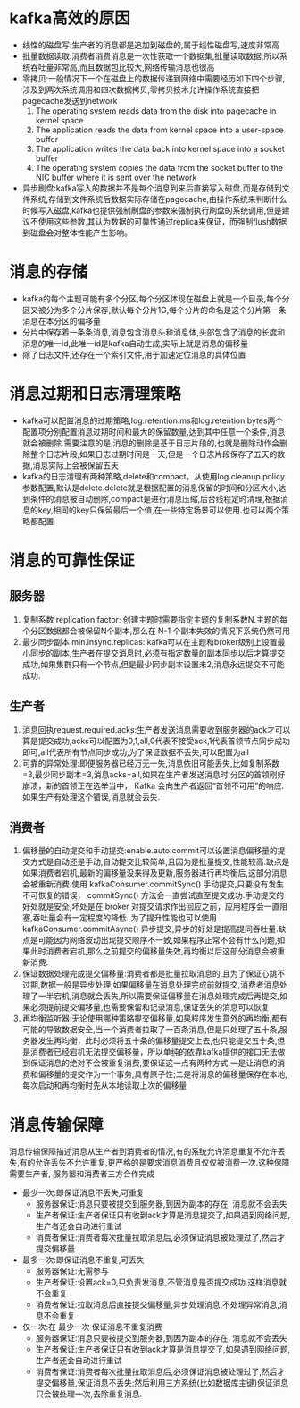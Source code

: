 # kafka高效的原因
+ 线性的磁盘写:生产者的消息都是追加到磁盘的,属于线性磁盘写,速度非常高
+ 批量数据读取:消费者消费消息是一次性获取一个数据集,批量读取数据,所以系统吞吐量非常高,而且数据包比较大,网络传输消息也很高
+ 零拷贝:一般情况下一个在磁盘上的数据传递到网络中需要经历如下四个步骤,涉及到两次系统调用和四次数据拷贝,零拷贝技术允许操作系统直接把pagecache发送到network
    1. The operating system reads data from the disk into pagecache in kernel space
    2. The application reads the data from kernel space into a user-space buffer
    3. The application writes the data back into kernel space into a socket buffer
    4. The operating system copies the data from the socket buffer to the NIC buffer where it is sent over the network
+ 异步刷盘:kafka写入的数据并不是每个消息到来后直接写入磁盘,而是存储到文件系统,存储到文件系统后数据实际存储在pagecache,由操作系统来判断什么时候写入磁盘,kafka也提供强制刷盘的参数来强制执行刷盘的系统调用,但是建议不使用这些参数,其认为数据的可靠性通过replica来保证，而强制flush数据到磁盘会对整体性能产生影响。

# 消息的存储
+ kafka的每个主题可能有多个分区,每个分区体现在磁盘上就是一个目录,每个分区又被分为多个分片保存,默认每个分片1G,每个分片的命名是这个分片第一条消息在本分区的偏移量
+ 分片中保存着一条条消息,消息包含消息头和消息体,头部包含了消息的长度和消息的唯一id,此唯一id是kafka自动生成,实际上就是消息的偏移量
+ 除了日志文件,还存在一个索引文件,用于加速定位消息的具体位置

# 消息过期和日志清理策略
+ kafka可以配置消息的过期策略,log.retention.ms和log.retention.bytes两个配置项分别配置消息过期时间和最大的保留数量,达到其中任意一个条件,消息就会被删除.需要注意的是,消息的删除是基于日志片段的,也就是删除动作会删除整个日志片段,如果日志过期时间是一天,但是一个日志片段保存了五天的数据,消息实际上会被保留五天
+ kafka的日志清理有两种策略,delete和compact，从使用log.cleanup.policy 参数配置,默认是delete.delete就是根据配置的消息保留的时间和分区大小,达到条件的消息被自动删除,compact是进行消息压缩,后台线程定时清理,根据消息的key,相同的key只保留最后一个值,在一些特定场景可以使用.也可以两个策略都配置

# 消息的可靠性保证
## 服务器
1. 复制系数 replication.factor: 创建主题时需要指定主题的复制系数N.主题的每个分区数据都会被保留N个副本,那么在 N-1 个副本失效的情况下系统仍然可用
2. 最少同步副本 min.insync.replicas: kafka可以在主题和broker级别上设置最小同步的副本,生产者在提交消息时,必须有指定数量的副本同步以后才算提交成功,如果集群只有一个节点,但是最少同步副本设置未2,消息永远提交不可能成功.

## 生产者
1. 消息回执request.required.acks:生产者发送消息需要收到服务器的ack才可以算是提交成功,acks可以配置为0,1,all,0代表不接受ack,1代表首领节点同步成功即可,all代表所有节点同步成功,为了保证数据不丢失,可以配置为all
2. 可靠的异常处理:即便服务器已经万无一失,消息依旧可能丢失,比如复制系数=3,最少同步副本=3,消息acks=all,如果在生产者发送消息时,分区的首领刚好崩溃，新的首领正在选举当中， Kafka 会向生产者返回“首领不可用”的响应.如果生产有处理这个错误,消息就会丢失.

## 消费者
1. 偏移量的自动提交和手动提交:enable.auto.commit可以设置消息偏移量的提交方式是自动还是手动,自动提交比较简单,且因为是批量提交,性能较高.缺点是如果消费者宕机,最新的偏移量没来得及更新,服务器进行再均衡后,这部分消息会被重新消费.使用  kafkaConsumer.commitSync() 手动提交,只要没有发生不可恢复的错误， commitSync() 方法会一直尝试直至提交成功.手动提交的好处就是安全,坏处是在 broker 对提交请求作出回应之前，应用程序会一直阻塞,吞吐量会有一定程度的降低. 为了提升性能也可以使用 kafkaConsumer.commitAsync() 异步提交,异步的好处是提高提同吞吐量.缺点是可能因为网络波动出现提交顺序不一致,如果程序正常不会有什么问题,如果此时消费者宕机,那么之前提交的偏移量失效,再均衡以后这部分消息会被重新消费.
2. 保证数据处理完成提交偏移量:消费者都是批量拉取消息的,且为了保证心跳不过期,数据一般是异步处理,如果偏移量在消息处理完成前就提交,消费者消息处理了一半宕机,消息就会丢失,所以需要保证偏移量在消息处理完成后再提交,如果必须提前提交偏移量,也需要保留和记录消息,保证丢失的消息可以恢复
3. 再均衡监听器:无论使用哪种策略提交偏移量,如果程序发生意外的再均衡,都有可能的导致数据安全,当一个消费者拉取了一百条消息,但是只处理了五十条,服务器发生再均衡，此时必须将五十条的偏移量提交上去,也只能提交五十条,但是消费者已经宕机无法提交偏移量，所以单纯的依靠kafka提供的接口无法做到保证消息的绝对不会被重复消费,要保证这一点有两种方式,一是让消息的消费和偏移量的提交作为一个事务,具有原子性;二是将消息的偏移量保存在本地,每次启动和再均衡时先从本地读取上次的偏移量


# 消息传输保障
消息传输保障描述消息从生产者到消费者的情况,有的系统允许消息重复不允许丢失,有的允许丢失不允许重复,更严格的是要求消息消费且仅仅被消费一次.这种保障需要生产者, 服务器和消费者三方合作完成
+ 最少一次:即保证消息不丢失,可重复
    - 服务器保证:消息只要被提交到服务器,到因为副本的存在, 消息就不会丢失
    - 生产者保证:生产者保证只有收到ack才算是消息提交了,如果遇到网络问题,生产者还会自动进行重试
    - 消费者保证:消费者每次批量拉取消息后,必须保证消息被处理过了,然后才提交偏移量
+ 最多一次:即保证消息不重复,可丢失
    - 服务器保证:无需参与
    - 生产者保证:设置ack=0,只负责发消息,不管消息是否提交成功,这样消息就不会重复
    - 消费者保证:拉取消息后直接提交偏移量,异步处理消息,不处理异常消息,消息不会重复
+ 仅一次:在 最少一次 保证消息不重复消费
    - 服务器保证:消息只要被提交到服务器,到因为副本的存在, 消息就不会丢失
    - 生产者保证:生产者保证只有收到ack才算是消息提交了,如果遇到网络问题,生产者还会自动进行重试
    - 消费者保证:消费者每次批量拉取消息后,必须保证消息被处理过了,然后才提交偏移量,保证消息不丢失;然后利用三方系统(比如数据库主键)保证消息只会被处理一次,去除重复消息.
